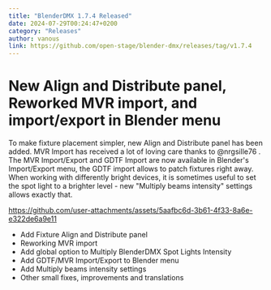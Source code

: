 ```yaml
---
title: "BlenderDMX 1.7.4 Released"
date: 2024-07-29T00:24:47+0200
category: "Releases"
author: vanous
link: https://github.com/open-stage/blender-dmx/releases/tag/v1.7.4
---
```


# New Align and Distribute panel, Reworked MVR import, and import/export in Blender menu

To make fixture placement simpler, new Align and Distribute panel has been
added. MVR Import has received a lot of loving care thanks to @nrgsille76 . The
MVR Import/Export and GDTF Import are now available in Blender's Import/Export
menu, the GDTF import allows to patch fixtures right away. When working with
differently bright devices, it is sometimes useful to set the spot light to a
brighter level - new "Multiply beams intensity" settings allows exactly that.

https://github.com/user-attachments/assets/5aafbc6d-3b61-4f33-8a6e-e322de6a9e11

* Add Fixture Align and Distribute panel
* Reworking MVR import
* Add global option to Multiply BlenderDMX Spot Lights Intensity
* Add GDTF/MVR Import/Export to Blender menu
* Add Multiply beams intensity settings
* Other small fixes, improvements and translations
